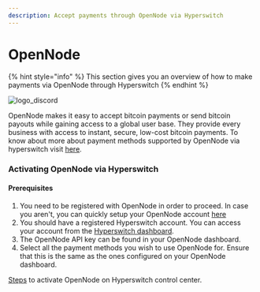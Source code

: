 ```yaml
---
description: Accept payments through OpenNode via Hyperswitch
---
```


# OpenNode

{% hint style="info" %}
This section gives you an overview of how to make payments via OpenNode through Hyperswitch
{% endhint %}

<img src="https://hyperswitch.io/icons/homePageIcons/logos/opennodeLogo.svg" alt="logo_discord" data-size="original">



OpenNode makes it easy to accept bitcoin payments or send bitcoin payouts while gaining access to a global user base. They provide every business with access to instant, secure, low-cost bitcoin payments. To know about more about payment methods supported by OpenNode via hyperswitch visit [here](https://hyperswitch.io/pm-list).

### Activating OpenNode via Hyperswitch

#### Prerequisites

1. You need to be registered with OpenNode in order to proceed. In case you aren't, you can quickly setup your OpenNode account [here](https://www.opennode.com/)
2. You should have a registered Hyperswitch account. You can access your account from the [Hyperswitch dashboard](https://app.hyperswitch.io/).
3. The OpenNode API key can be found in your OpenNode dashboard.
4. Select all the payment methods you wish to use OpenNode for. Ensure that this is the same as the ones configured on your OpenNode dashboard.

[Steps](https://docs.hyperswitch.io/hyperswitch-cloud/connectors/activate-connector-on-hyperswitch) to activate OpenNode on Hyperswitch control center.
